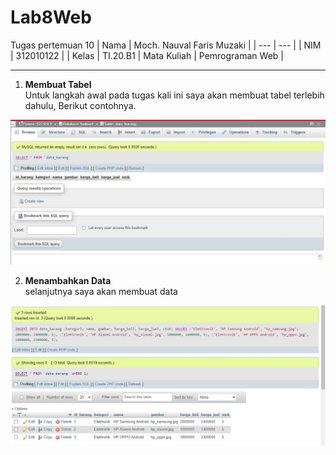 # Lab8Web
Tugas pertemuan 10
| Nama | Moch. Nauval Faris Muzaki |
| --- | --- |
| NIM | 312010122 |
| Kelas | TI.20.B1
| Mata Kuliah | Pemrograman Web |
<hr>

1. **Membuat Tabel** <br>
Untuk langkah awal pada tugas kali ini saya akan membuat tabel terlebih dahulu, Berikut contohnya.

![tabel](pictures/gambar1.jpg)
<br>

2. **Menambahkan Data** <br>
selanjutnya saya akan membuat data 

![data](pictures/gambar2.jpg)
<br>
